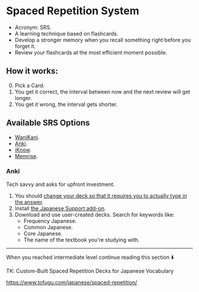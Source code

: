 # Spaced Repetition System

- Acronym: SRS.
- A learning technique based on flashcards.
- Develop a stronger memory when you recall something right before you forget it.
- Review your flashcards at the most efficient moment possible.

## How it works:

0. Pick a Card.
1. You get it correct, the interval between now and the next review will get longer.
2. You get it wrong, the interval gets shorter.

## Available SRS Options

- [WaniKani](https://www.wanikani.com/).
- [Anki](https://apps.ankiweb.net/).
- [iKnow](https://iknow.jp/content/japanese).
- [Memrise](https://www.memrise.com/en/learn-japanese).

### Anki

Tech savvy and asks for upfront investment.

1. You should [change your deck so that it requires you to actually type in the answer](https://www.reddit.com/r/Anki/comments/2gdukp/how_to_enable_typing_in_answers_on_anki/).
2. Install [the Japanese Support add-on](https://ankiweb.net/shared/info/3918629684).
3. Download and use user-created decks. Search for keywords like:
   - Frequency Japanese.
   - Common Japanese.
   - Core Japanese.
   - The name of the textbook you're studying with.

---

When you reached intermediate level continue reading this section ⬇️

TK: Custom-Built Spaced Repetition Decks for Japanese Vocabulary

https://www.tofugu.com/japanese/spaced-repetition/
